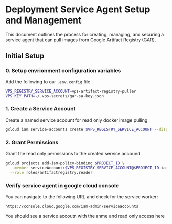 # Deployment Service Agent Setup and Management

This document outlines the process for creating, managing, and securing a service agent that can pull images from Google Artifact Registry (GAR).

## Initial Setup

### 0. Setup envrionment configuration variables

Add the following to our `.env.config` file

```bash
VPS_REGISTRY_SERVICE_ACCOUNT=vps-artifact-registry-puller
VPS_KEY_PATH=~/.vps-secrets/gar-sa-key.json
```

### 1. Create a Service Account

Create a named service account for read only docker image pulling

```bash
gcloud iam service-accounts create $VPS_REGISTRY_SERVICE_ACCOUNT --display-name "Google Artifact Registry Puller for VPS"
```

### 2. Grant Permissions

Grant the read only permissions to the created service accound

```bash
gcloud projects add-iam-policy-binding $PROJECT_ID \
  --member serviceAccount:$VPS_REGISTRY_SERVICE_ACCOUNT@$PROJECT_ID.iam.gserviceaccount.com \
  --role roles/artifactregistry.reader
```

### Verify service agent in google cloud console

You can navigate to the following URL and check for the service worker:

```bash
https://console.cloud.google.com/iam-admin/serviceaccounts
```

You should see a service accoutn with the anme and read only access here